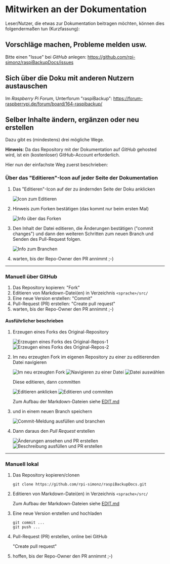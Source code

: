 # Mitwirken an der Dokumentation

Leser/Nutzer, die etwas zur Dokumentation beitragen möchten,
können dies folgendermaßen tun (Kurzfassung):

## Vorschläge machen, Probleme melden usw.

Bitte einen "Issue" bei *GitHub* anlegen: <https://github.com/rpi-simonz/raspiBackupDocs/issues>


## Sich über die Doku mit anderen Nutzern austauschen

Im *Raspberry Pi Forum*, Unterforum "raspiBackup": <https://forum-raspberrypi.de/forum/board/164-raspibackup/>


## Selber Inhalte ändern, ergänzen oder neu erstellen

Dazu gibt es (mindestens) drei mögliche Wege.

**Hinweis**: Da das Repository mit der Dokumentation auf *GitHub* gehosted wird,
ist ein (kostenloser) GitHub-Account erforderlich.

Hier nun der einfachste Weg zuerst beschrieben:

### Über das "Editieren"-Icon auf jeder Seite der Dokumentation

1. Das "Editieren"-Icon auf der zu ändernden Seite der Doku anklicken

   ![Icon zum Editieren](readme-images/e1-edit-icon.png)

1. Hinweis zum Forken bestätigen (das kommt nur beim ersten Mal)

   ![Info über das Forken](readme-images/e2-you-need-to-fork-this-repo-to-propose-changes.png)

1. Den Inhalt der Datei editieren, die Änderungen bestätigen ("commit changes")
   und dann den weiteren Schritten zum neuen Branch und Senden des Pull-Request folgen.

   ![Info zum Branchen](readme-images/e3-new-branch-to-send-pull-request.png)

  1. warten, bis der Repo-Owner den PR annimmt  ;-)

--------------------

### Manuell über GitHub

  1. Das Repository kopieren: "Fork"
  1. Editieren von Markdown-Datei(en) in Verzeichnis `<sprache>/src/`
  1. Eine neue Version erstellen: "Commit"
  1. Pull-Request (PR) erstellen: "Create pull request"
  1. warten, bis der Repo-Owner den PR annimmt  ;-)

#### Ausführlicher beschrieben

1. Erzeugen eines Forks des Original-Repository

   ![Erzeugen eines Forks des Original-Repos-1](readme-images/01-create-fork-from-original-repo-1.png)
   ![Erzeugen eines Forks des Original-Repos-2](readme-images/02-create-fork-from-original-repo-2.png)

1. Im neu erzeugten Fork im eigenen Repository zu einer zu editierenden Datei navigieren

   ![Im neu erzeugten Fork](readme-images/03-being-in-forked-repo-now.png)
   ![Navigieren zu einer Datei](readme-images/04-navigate-to-a-source-file.png)
   ![Datei auswählen](readme-images/05-select-a-file.png)

   Diese editieren, dann committen

   ![Editieren anklicken](readme-images/06-click-edit.png)
   ![Editieren und commiten](readme-images/07-edit-and-commit.png)

   Zum Aufbau der Markdown-Dateien siehe [EDIT.md](EDIT.md)

1. und in einem neuen Branch speichern

   ![Commit-Meldung ausfüllen und branchen](readme-images/08-fill-commit-message-and-branch.png)

1. Dann daraus den *Pull Request* erstellen

   ![Änderungen ansehen und PR erstellen](readme-images/09-view-changes-and-create-pr.png)
   ![Beschreibung ausfüllen und PR erstellen](readme-images/10-fill-description-and-create-pr.png)

--------------------

### Manuell lokal

  1. Das Repository kopieren/clonen

     ```
     git clone https://github.com/rpi-simonz/raspiBackupDocs.git
     ```

  1. Editieren von Markdown-Datei(en) in Verzeichnis `<sprache>/src/`

     Zum Aufbau der Markdown-Dateien siehe [EDIT.md](EDIT.md)

  1. Eine neue Version erstellen und hochladen

     ```
     git commit ...
     git push ...
     ```

  1. Pull-Request (PR) erstellen, online bei GitHub

     "Create pull request"

  1. hoffen, bis der Repo-Owner den PR annimmt  ;-)

